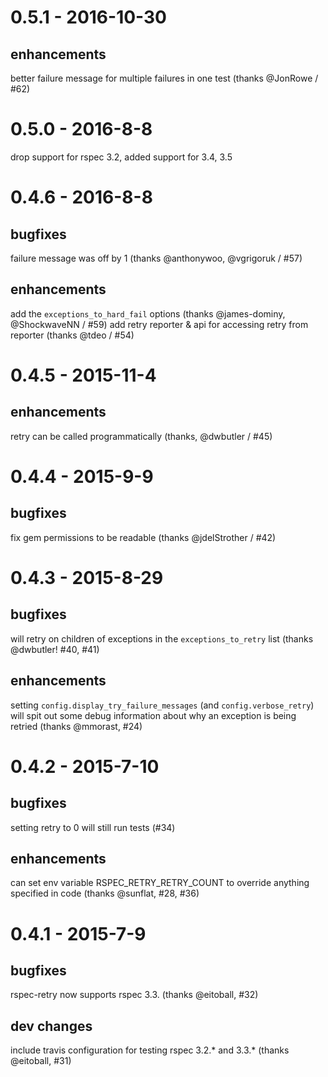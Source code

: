 # 0.5.1 - 2016-10-30
## enhancements
better failure message for multiple failures in one test (thanks @JonRowe / #62)

# 0.5.0 - 2016-8-8
drop support for rspec 3.2, added support for 3.4, 3.5

# 0.4.6 - 2016-8-8
## bugfixes
failure message was off by 1 (thanks @anthonywoo, @vgrigoruk / #57)
## enhancements
add the `exceptions_to_hard_fail` options (thanks @james-dominy, @ShockwaveNN / #59)
add retry reporter & api for accessing retry from reporter (thanks @tdeo / #54)

# 0.4.5 - 2015-11-4
## enhancements
retry can be called programmatically (thanks, @dwbutler / #45)

# 0.4.4 - 2015-9-9
## bugfixes
fix gem permissions to be readable (thanks @jdelStrother / #42)

# 0.4.3 - 2015-8-29
## bugfixes
will retry on children of exceptions in the `exceptions_to_retry` list
(thanks @dwbutler! #40, #41)

## enhancements
setting `config.display_try_failure_messages` (and `config.verbose_retry`) will
spit out some debug information about why an exception is being retried
(thanks @mmorast, #24)

# 0.4.2 - 2015-7-10
## bugfixes
setting retry to 0 will still run tests (#34)

## enhancements
can set env variable RSPEC_RETRY_RETRY_COUNT to override anything specified in
code (thanks @sunflat, #28, #36)

# 0.4.1 - 2015-7-9
## bugfixes
rspec-retry now supports rspec 3.3. (thanks @eitoball, #32)

## dev changes
include travis configuration for testing rspec 3.2.* and 3.3.*
(thanks @eitoball, #31)
